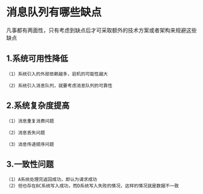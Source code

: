 # 消息队列有哪些缺点

凡事都有两面性，只有考虑到缺点后才可采取额外的技术方案或者架构来规避这些缺点

## 1.系统可用性降低

	（1）系统引入的外部依赖越多，宕机的可能性越大
	
	（2）系统引入消息队列，就要考虑消息队列的可靠性
	
## 2.系统复杂度提高

	（1）消息重复消费问题
	
	（2）消息丢失问题
	
	（3）消息传递顺序问题

## 3.一致性问题

	（1）A系统处理完返回成功，即认为请求成功
	（2）但也存在BC系统写入成功，而D系统写入失败的情况，这样的情况就是数据不一致
	








	